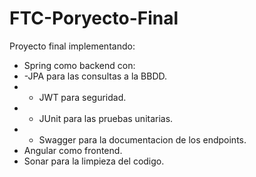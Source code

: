 # FTC-Poryecto-Final
Proyecto final implementando:
- Spring como backend con:
- -JPA para las consultas a la BBDD.
- - JWT para seguridad.
- - JUnit para las pruebas unitarias.
- - Swagger para la documentacion de los endpoints.
- Angular como frontend.
- Sonar para la limpieza del codigo.
